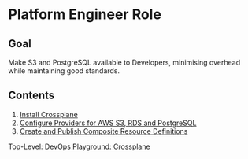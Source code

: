 # Platform Engineer Role

## Goal

Make S3 and PostgreSQL available to Developers, minimising overhead while maintaining good standards.

## Contents

1. [Install Crossplane](1a-crossplane-install/README.md)
2. [Configure Providers for AWS S3, RDS and PostgreSQL](1b-providers/README.md)
3. [Create and Publish Composite Resource Definitions](1c-xrds/README.md)

Top-Level: [DevOps Playground: Crossplane](../README.md)